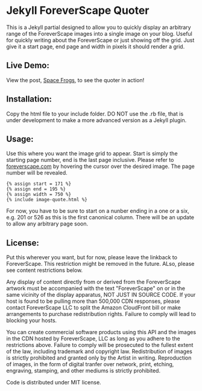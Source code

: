 <h1>Jekyll ForeverScape Quoter</h1>

This is a Jekyll partial designed to allow you to quickly display an arbitrary range of the ForeverScape images into a single image on your blog. Useful for quickly writing about the ForeverScape or just showing off the grid. Just give it a start page, end page and width in pixels it should render a grid.

<h2>Live Demo:</h2>

View the post, <a href="http://www.foreverscape.com/art/2014/12/27/story-of-the-frogs/">Space Frogs</a>, to see the quoter in action!


<h2>Installation:</h2>

Copy the html file to your include folder. DO NOT use the .rb file, that is under development to make a more advanced version as a Jekyll plugin. 


<h2>Usage:</h2>

Use this where you want the image grid to appear. Start is simply the starting page number, end is the last page inclusive. Please refer to <a href="http://www.foreverscape.com">foreverscape.com</a> by hovering the cursor over the desired image. The page number will be revealed.

    {% assign start = 171 %}
    {% assign end = 195 %}
    {% assign width = 750 %}
    {% include image-quote.html %}
    
    
For now, you have to be sure to start on a nunber ending in a one or a six, e.g. 201 or 526 as this is the first canonical column. There will be an update to allow any arbitrary page soon.

<h2>License:</h2>

Put this wherever you want, but for now, please leave the linkback to ForeverScape. This restriction might be removed in the future. ALso, please see content restrictions below.


Any display of content directly from or derived from the ForeverScape artwork must be accompanied with the text "ForeverScape" on or in the same vicinity of the display apparatus, NOT JUST IN SOURCE CODE. If your host is found to be pulling more than 500,000 CDN responses, please contact ForeverScape LLC to split the Amazon CloudFront bill or make arrangements to purchase redistribution rights. Failure to comply will lead to blocking your hosts.

You can create commercial software products using this API and the images in the CDN hosted by ForeverScape, LLC as long as you adhere to the restrictions above. Failure to comply will be prosecuted to the fullest extent of the law, including trademark and copyright law. Redistribution of images is strictly prohibited and granted only by the Artist in writing. Reproduction of images, in the form of digital tranfer over network, print, etching, engraving, stamping, and other mediums is strictly prohibited.

Code is distributed under MIT license.





